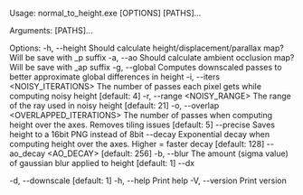 



Usage: normal_to_height.exe [OPTIONS] [PATHS]...

Arguments:
  [PATHS]...

Options:
  -h, --height
          Should calculate height/displacement/parallax map? Will be save with _p suffix
  -a, --ao
          Should calculate ambient occlusion map? Will be save with _ap suffix
  -g, --global
          Computes downscaled passes to better approximate global differences in height
  -i, --iters <NOISY_ITERATIONS>
          The number of passes each pixel gets while computing noisy height [default: 4]
  -r, --range <NOISY_RANGE>
          The range of the ray used in noisy height [default: 21]
  -o, --overlap <OVERLAPPED_ITERATIONS>
          The number of passes when computing height over the axes. Removes tiling issues [default: 5]
      --precise
          Saves height to a 16bit PNG instead of 8bit
      --decay <DECAY>
          Exponential decay when computing height over the axes. Higher = faster decay [default: 128]
      --ao_decay <AO_DECAY>
          [default: 256]
  -b, --blur <BLUR>
          The amount (sigma value) of gaussian blur applied to height [default: 1]
      --dx

  -d, --downscale <DOWNSCALE>
          [default: 1]
  -h, --help
          Print help
  -V, --version
          Print version
